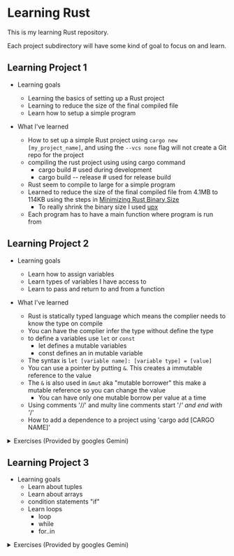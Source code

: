 # Learning Rust

This is my learning Rust repository.

Each project subdirectory will have some kind of goal to focus on and learn.

## Learning Project 1

- Learning goals
  - Learning the basics of setting up a Rust project
  - Learning to reduce the size of the final compiled file
  - Learn how to setup a simple program

- What I've learned
  - How to set up a simple Rust project using `cargo new [my_project_name]`, and
    using the `--vcs none` flag will not create a Git repo for the project
  - compiling the rust project using using cargo command
    - cargo build # used during development
    - cargo build -- release # used for release build
  - Rust seem to compile to large for a simple program
  - Learned to reduce the size of the final compiled file from 4.1MB to 114KB
    using the steps in
    [Minimizing Rust Binary Size](https://github.com/johnthagen/min-sized-rust)
    - To really shrink the binary size I used [upx](https://github.com/upx/upx)
  - Each program has to have a main function where program is run from

## Learning Project 2

- Learning goals
  - Learn how to assign variables
  - Learn types of variables I have access to
  - Learn to pass and return to and from a function

- What I've learned
  - Rust is statically typed language which means the complier needs to know the
    type on compile
  - You can have the complier infer the type without define the type
  - to define a variables use `let` or `const`
    - let defines a mutable variables
    - const defines an in mutable variable
  - The syntax is `let [variable name]: [variable type] = [value]`
  - You can use a pointer by putting `&`. This creates a immutable reference to
    the value
  - The `&` is also used in `&mut` aka "mutable borrower" this make a mutable
    reference so you can change the value
    - You can have only one mutable borrow per value at a time
  - Using comments '//' and multy line comments start '/_' and end with '_/'
  - How to add a dependence to a project using 'cargo add [CARGO NAME]'

<details>
<summary>
Exercises
(Provided by googles Gemini)
</summary>

**Challenge: Define two functions:**

    1. calculate_age_in_days(birth_year: u16): This function should take a birth year as input and return the user's age in days, assuming the current year is 2024. Use variables to store the birth year and current year. Remember to account for leap years!
    2. greet_by_name(name: &str, age: u32): This function should take a name and age as input and print a personalized greeting like "Hello, Alice! You are 30 years old."

**Bonus: Enhance the functions by:**

    - Adding error handling for invalid inputs (e.g., incorrect birth year or negative age).
    - Allowing the calculate_age_in_days function to accept dates instead of just years.
    - Expanding the greet_by_name function to accept different greeting messages based on age ranges.

</details>

## Learning Project 3

- Learning goals
  - Learn about tuples
  - Learn about arrays
  - condition statements "if"
  - Learn loops
    - loop
    - while
    - for..in

<details>
<summary>
Exercises
(Provided by googles Gemini)
</summary>
I'd be happy to provide another challenge that builds upon your newfound knowledge of Rust arrays, tuples, conditionals, and loops!

**Challenge:**

Develop a program that simulates a simple text-based adventure game. Here are
the core requirements:

**Story:**

You are a detective tasked with solving a mystery in a mansion. Each room in the
mansion holds clues and potential dangers. Explore the mansion, navigate through
challenges, and gather evidence to uncover the truth.

**Functionality:**

- Use **arrays** to represent different rooms in the mansion, each with its own
  description and potential items.
- Use **tuples** to track the player's inventory and current location.
- Implement **conditionals ("if")** to handle decisions made by the player, such
  as choosing to enter a room, interact with an object, or use an item.
- Use **loops** (`while` or `for`) to allow the player to explore the mansion
  repeatedly until the mystery is solved.

**Bonus Features:**

- Add **character stats** like health or detective points, using variables and
  updating them with player actions.
- Include **random events** or **puzzles** within rooms, requiring the player to
  use their inventory or logic to progress.
- Implement different **win/lose conditions** based on player choices and
  actions.

**Remember:**

- Focus on understanding and demonstrating the use of arrays, tuples,
  conditionals, and loops.
- Keep the game simple and focus on core mechanics rather than complex graphics
  or storytelling.
- Use meaningful variable names, indentation, and comments to improve code
  readability.

This challenge encourages you to combine various concepts while building a fun
and interactive program. If you encounter any difficulties or have questions,
feel free to ask! I'm here to guide you and help you complete this learning
project.

</details>
